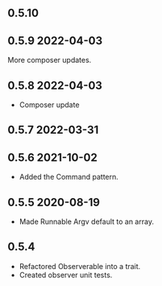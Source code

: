## 0.5.10

## 0.5.9 2022-04-03
More composer updates.

## 0.5.8 2022-04-03
* Composer update

## 0.5.7 2022-03-31

## 0.5.6 2021-10-02
* Added the Command pattern.

## 0.5.5 2020-08-19
* Made Runnable Argv default to an array.

## 0.5.4
* Refactored Observerable into a trait.
* Created observer unit tests.
